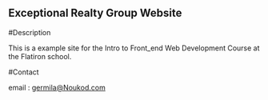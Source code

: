 Exceptional Realty Group Website
------

#Description


This is a example site for the Intro to Front_end Web Development Course at the Flatiron school.

#Contact

email : germila@Noukod.com
